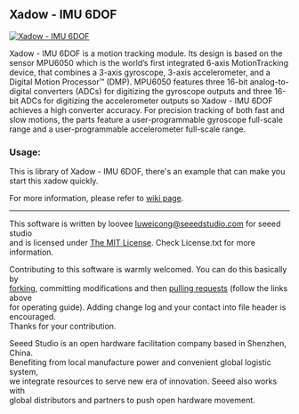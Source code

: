 Xadow - IMU 6DOF
---------------------------------------------------------
[![Xadow - IMU 6DOF](http://www.seeedstudio.com/depot/images/product/imu%206dof.jpg)](http://www.seeedstudio.com/depot/xadow-imu-6dof-p-1670.html?cPath=25_26)

Xadow - IMU 6DOF is a motion tracking module. Its design is based on the sensor MPU6050 which is the world’s first integrated 6-axis MotionTracking device, that combines a 3-axis gyroscope, 3-axis accelerometer, and a Digital Motion Processor™ (DMP). MPU6050 features three 16-bit analog-to-digital converters (ADCs) for digitizing the gyroscope outputs and three 16-bit ADCs for digitizing the accelerometer outputs so Xadow - IMU 6DOF achieves a high converter accuracy. For precision tracking of both fast and slow motions, the parts feature a user-programmable gyroscope full-scale range and a user-programmable accelerometer full-scale range.


### Usage:

This is library of Xadow - IMU 6DOF, there's an example that can make you start this xadow quickly. 

For more information, please refer to [wiki page](http://www.seeedstudio.com/wiki/Xadow_IMU_6DOF).

    
----


This software is written by loovee [luweicong@seeedstudio.com](luweicong@seeedstudio.com "luweicong@seeedstudio.com") for seeed studio<br>
and is licensed under [The MIT License](http://opensource.org/licenses/mit-license.php). Check License.txt for more information.<br>

Contributing to this software is warmly welcomed. You can do this basically by<br>
[forking](https://help.github.com/articles/fork-a-repo), committing modifications and then [pulling requests](https://help.github.com/articles/using-pull-requests) (follow the links above<br>
for operating guide). Adding change log and your contact into file header is encouraged.<br>
Thanks for your contribution.

Seeed Studio is an open hardware facilitation company based in Shenzhen, China. <br>
Benefiting from local manufacture power and convenient global logistic system, <br>
we integrate resources to serve new era of innovation. Seeed also works with <br>
global distributors and partners to push open hardware movement.<br>







